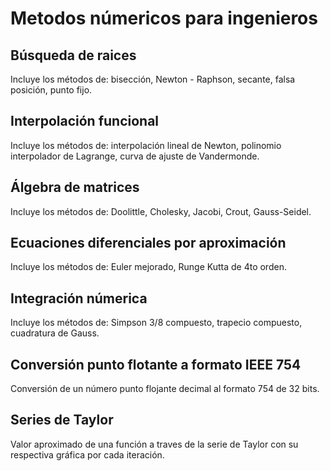 # Metodos númericos para ingenieros
## Búsqueda de raices
Incluye los métodos de: bisección, Newton - Raphson, secante, falsa posición, punto fijo.
## Interpolación funcional
Incluye los métodos de: interpolación lineal de Newton, polinomio interpolador de Lagrange, curva de ajuste de Vandermonde.
## Álgebra de matrices
Incluye los métodos de: Doolittle, Cholesky, Jacobi, Crout, Gauss-Seidel.
## Ecuaciones diferenciales por aproximación
Incluye los métodos de: Euler mejorado, Runge Kutta de 4to orden.
## Integración númerica
Incluye los métodos de: Simpson 3/8 compuesto, trapecio compuesto, cuadratura de Gauss.
## Conversión punto flotante a formato IEEE 754
Conversión de un número punto flojante decimal al formato 754 de 32 bits.
## Series de Taylor
Valor aproximado de una función a traves de la serie de Taylor con su respectiva gráfica por cada iteración.
